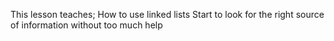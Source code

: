 This lesson teaches;   How to use linked lists
Start to look for the right source of information without too much help
